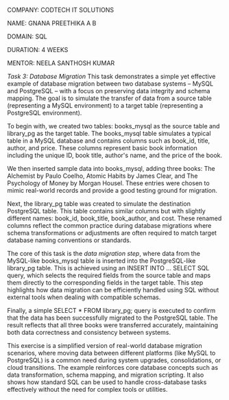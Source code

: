 COMPANY: CODTECH IT SOLUTIONS

NAME: GNANA PREETHIKA A B

DOMAIN: SQL

DURATION: 4 WEEKS

MENTOR: NEELA SANTHOSH KUMAR



*Task 3: Database Migration*
This task demonstrates a simple yet effective example of database migration between two database systems – MySQL and PostgreSQL – with a focus on preserving data integrity and schema mapping. The goal is to simulate the transfer of data from a source table (representing a MySQL environment) to a target table (representing a PostgreSQL environment).

To begin with, we created two tables: books_mysql as the source table and library_pg as the target table. The books_mysql table simulates a typical table in a MySQL database and contains columns such as book_id, title, author, and price. These columns represent basic book information including the unique ID, book title, author's name, and the price of the book.

We then inserted sample data into books_mysql, adding three books: The Alchemist by Paulo Coelho, Atomic Habits by James Clear, and The Psychology of Money by Morgan Housel. These entries were chosen to mimic real-world records and provide a good testing ground for migration.

Next, the library_pg table was created to simulate the destination PostgreSQL table. This table contains similar columns but with slightly different names: book_id, book_title, book_author, and cost. These renamed columns reflect the common practice during database migrations where schema transformations or adjustments are often required to match target database naming conventions or standards.

The core of this task is the *data migration step*, where data from the MySQL-like books_mysql table is inserted into the PostgreSQL-like library_pg table. This is achieved using an INSERT INTO ... SELECT SQL query, which selects the required fields from the source table and maps them directly to the corresponding fields in the target table. This step highlights how data migration can be efficiently handled using SQL without external tools when dealing with compatible schemas.

Finally, a simple SELECT * FROM library_pg; query is executed to confirm that the data has been successfully migrated to the PostgreSQL table. The result reflects that all three books were transferred accurately, maintaining both data correctness and consistency between systems.

This exercise is a simplified version of real-world database migration scenarios, where moving data between different platforms (like MySQL to PostgreSQL) is a common need during system upgrades, consolidations, or cloud transitions. The example reinforces core database concepts such as data transformation, schema mapping, and migration scripting. It also shows how standard SQL can be used to handle cross-database tasks effectively without the need for complex tools or utilities.


